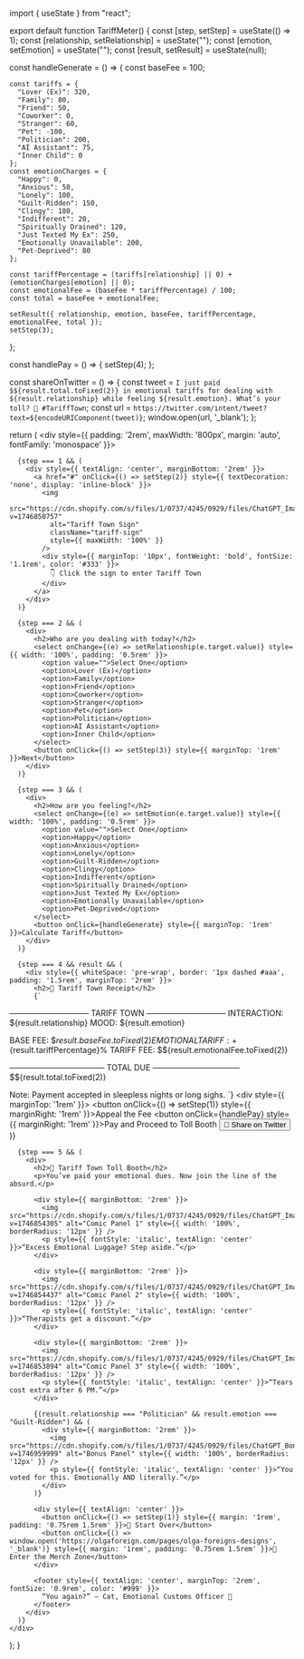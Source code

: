 import { useState } from "react";

export default function TariffMeter() {
  const [step, setStep] = useState(() => 1);
  const [relationship, setRelationship] = useState("");
  const [emotion, setEmotion] = useState("");
  const [result, setResult] = useState(null);

  const handleGenerate = () => {
    const baseFee = 100;

    const tariffs = {
      "Lover (Ex)": 320,
      "Family": 80,
      "Friend": 50,
      "Coworker": 0,
      "Stranger": 60,
      "Pet": -100,
      "Politician": 200,
      "AI Assistant": 75,
      "Inner Child": 0
    };
    const emotionCharges = {
      "Happy": 0,
      "Anxious": 50,
      "Lonely": 100,
      "Guilt-Ridden": 150,
      "Clingy": 180,
      "Indifferent": 20,
      "Spiritually Drained": 120,
      "Just Texted My Ex": 250,
      "Emotionally Unavailable": 200,
      "Pet-Deprived": 80
    };

    const tariffPercentage = (tariffs[relationship] || 0) + (emotionCharges[emotion] || 0);
    const emotionalFee = (baseFee * tariffPercentage) / 100;
    const total = baseFee + emotionalFee;

    setResult({ relationship, emotion, baseFee, tariffPercentage, emotionalFee, total });
    setStep(3);
  };

  const handlePay = () => {
    setStep(4);
  };

  const shareOnTwitter = () => {
    const tweet = `I just paid $${result.total.toFixed(2)} in emotional tariffs for dealing with ${result.relationship} while feeling ${result.emotion}. What’s your toll? 🧾 #TariffTown`;
    const url = `https://twitter.com/intent/tweet?text=${encodeURIComponent(tweet)}`;
    window.open(url, '_blank');
  };

  return (
    <div style={{ padding: '2rem', maxWidth: '800px', margin: 'auto', fontFamily: 'monospace' }}>
      <style>{`
        @keyframes pulse {
          0% { transform: scale(1); }
          50% { transform: scale(1.03); }
          100% { transform: scale(1); }
        }
        .tariff-sign {
          border-radius: 12px;
          transition: transform 0.3s ease;
        }
        .tariff-sign:hover {
          animation: pulse 1s ease infinite;
          cursor: pointer;
        }
      `}</style>

      {step === 1 && (
        <div style={{ textAlign: 'center', marginBottom: '2rem' }}>
          <a href="#" onClick={() => setStep(2)} style={{ textDecoration: 'none', display: 'inline-block' }}>
            <img
              src="https://cdn.shopify.com/s/files/1/0737/4245/0929/files/ChatGPT_Image_May_9_2025_09_18_53_PM.png?v=1746850757"
              alt="Tariff Town Sign"
              className="tariff-sign"
              style={{ maxWidth: '100%' }}
            />
            <div style={{ marginTop: '10px', fontWeight: 'bold', fontSize: '1.1rem', color: '#333' }}>
              👇 Click the sign to enter Tariff Town
            </div>
          </a>
        </div>
      )}

      {step === 2 && (
        <div>
          <h2>Who are you dealing with today?</h2>
          <select onChange={(e) => setRelationship(e.target.value)} style={{ width: '100%', padding: '0.5rem' }}>
            <option value="">Select One</option>
            <option>Lover (Ex)</option>
            <option>Family</option>
            <option>Friend</option>
            <option>Coworker</option>
            <option>Stranger</option>
            <option>Pet</option>
            <option>Politician</option>
            <option>AI Assistant</option>
            <option>Inner Child</option>
          </select>
          <button onClick={() => setStep(3)} style={{ marginTop: '1rem' }}>Next</button>
        </div>
      )}

      {step === 3 && (
        <div>
          <h2>How are you feeling?</h2>
          <select onChange={(e) => setEmotion(e.target.value)} style={{ width: '100%', padding: '0.5rem' }}>
            <option value="">Select One</option>
            <option>Happy</option>
            <option>Anxious</option>
            <option>Lonely</option>
            <option>Guilt-Ridden</option>
            <option>Clingy</option>
            <option>Indifferent</option>
            <option>Spiritually Drained</option>
            <option>Just Texted My Ex</option>
            <option>Emotionally Unavailable</option>
            <option>Pet-Deprived</option>
          </select>
          <button onClick={handleGenerate} style={{ marginTop: '1rem' }}>Calculate Tariff</button>
        </div>
      )}

      {step === 4 && result && (
        <div style={{ whiteSpace: 'pre-wrap', border: '1px dashed #aaa', padding: '1.5rem', marginTop: '2rem' }}>
          <h2>🧾 Tariff Town Receipt</h2>
          {`
—————————— TARIFF TOWN ——————————
INTERACTION:    ${result.relationship}
MOOD:           ${result.emotion}

BASE FEE:       $${result.baseFee.toFixed(2)}
EMOTIONAL TARIFF: +${result.tariffPercentage}%
TARIFF FEE:     $${result.emotionalFee.toFixed(2)}

———————————— TOTAL DUE ———————————
                $${result.total.toFixed(2)}

Note: Payment accepted in sleepless nights or long sighs.
          `}
          <div style={{ marginTop: '1rem' }}>
            <button onClick={() => setStep(1)} style={{ marginRight: '1rem' }}>Appeal the Fee</button>
            <button onClick={handlePay} style={{ marginRight: '1rem' }}>Pay and Proceed to Toll Booth</button>
            <button onClick={shareOnTwitter}>📣 Share on Twitter</button>
          </div>
        </div>
      )}

      {step === 5 && (
        <div>
          <h2>🚧 Tariff Town Toll Booth</h2>
          <p>You’ve paid your emotional dues. Now join the line of the absurd.</p>

          <div style={{ marginBottom: '2rem' }}>
            <img src="https://cdn.shopify.com/s/files/1/0737/4245/0929/files/ChatGPT_Image_May_7_2025_08_31_21_PM.png?v=1746854305" alt="Comic Panel 1" style={{ width: '100%', borderRadius: '12px' }} />
            <p style={{ fontStyle: 'italic', textAlign: 'center' }}>“Excess Emotional Luggage? Step aside.”</p>
          </div>

          <div style={{ marginBottom: '2rem' }}>
            <img src="https://cdn.shopify.com/s/files/1/0737/4245/0929/files/ChatGPT_Image_May_7_2025_08_12_54_PM.png?v=1746854437" alt="Comic Panel 2" style={{ width: '100%', borderRadius: '12px' }} />
            <p style={{ fontStyle: 'italic', textAlign: 'center' }}>“Therapists get a discount.”</p>
          </div>

          <div style={{ marginBottom: '2rem' }}>
            <img src="https://cdn.shopify.com/s/files/1/0737/4245/0929/files/ChatGPT_Image_May_7_2025_08_44_44_PM.png?v=1746853894" alt="Comic Panel 3" style={{ width: '100%', borderRadius: '12px' }} />
            <p style={{ fontStyle: 'italic', textAlign: 'center' }}>“Tears cost extra after 6 PM.”</p>
          </div>

          {(result.relationship === "Politician" && result.emotion === "Guilt-Ridden") && (
            <div style={{ marginBottom: '2rem' }}>
              <img src="https://cdn.shopify.com/s/files/1/0737/4245/0929/files/ChatGPT_Bonus_Panel_Politician_Guilt.png?v=1746959999" alt="Bonus Panel" style={{ width: '100%', borderRadius: '12px' }} />
              <p style={{ fontStyle: 'italic', textAlign: 'center' }}>“You voted for this. Emotionally AND literally.”</p>
            </div>
          )}

          <div style={{ textAlign: 'center' }}>
            <button onClick={() => setStep(1)} style={{ margin: '1rem', padding: '0.75rem 1.5rem' }}>🧾 Start Over</button>
            <button onClick={() => window.open('https://olgaforeign.com/pages/olga-foreigns-designs', '_blank')} style={{ margin: '1rem', padding: '0.75rem 1.5rem' }}>🛒 Enter the Merch Zone</button>
          </div>

          <footer style={{ textAlign: 'center', marginTop: '2rem', fontSize: '0.9rem', color: '#999' }}>
            “You again?” — Cat, Emotional Customs Officer 🐾
          </footer>
        </div>
      )}
    </div>
  );
}
